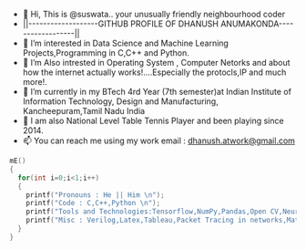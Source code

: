 - 👋 Hi, This is @suswata.. your unusually friendly neighbourhood coder 
- ||-------------------GITHUB PROFILE OF DHANUSH ANUMAKONDA------------------||
- 👀 I’m interested in Data Science and Machine Learning Projects,Programming in C,C++ and Python.
- 👀 I’m Also intrested in Operating System , Computer Netorks and about how the internet actually works!....Especially the protocls,IP and much more!.
- 🌱 I’m currently in my BTech 4rd Year (7th semester)at Indian Institute of Information Technology, Design and Manufacturing, Kancheepuram,Tamil Nadu  India
- 🏓 I am also National Level Table Tennis Player and been playing since 2014.
- 📫 You can reach me using my work email : dhanush.atwork@gmail.com
```C
mE()
{
  for(int i=0;i<1;i++)
  { 
    printf("Pronouns : He || Him \n");
    printf("Code : C,C++,Python \n");
    printf("Tools and Technologies:Tensorflow,NumPy,Pandas,Open CV,Neural Networks,\n");
    printf("Misc : Verilog,Latex,Tableau,Packet Tracing in networks,Matlab,awk\n");
  }
}

```
<!---
suswata/suswata is a ✨ special ✨ repository because its `README.md` (this file) appears on your GitHub profile.
You can click the Preview link to take a look at your changes.
--->
